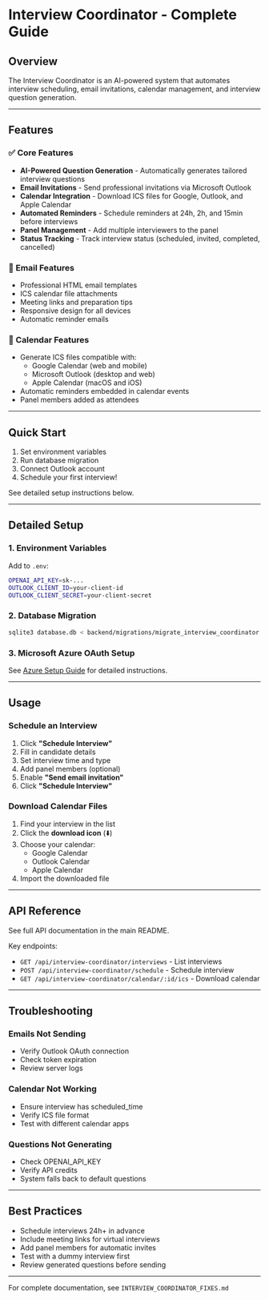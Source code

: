 # Interview Coordinator - Complete Guide

## Overview

The Interview Coordinator is an AI-powered system that automates interview scheduling, email invitations, calendar management, and interview question generation.

---

## Features

### ✅ Core Features
- **AI-Powered Question Generation** - Automatically generates tailored interview questions
- **Email Invitations** - Send professional invitations via Microsoft Outlook
- **Calendar Integration** - Download ICS files for Google, Outlook, and Apple Calendar
- **Automated Reminders** - Schedule reminders at 24h, 2h, and 15min before interviews
- **Panel Management** - Add multiple interviewers to the panel
- **Status Tracking** - Track interview status (scheduled, invited, completed, cancelled)

### 📧 Email Features
- Professional HTML email templates
- ICS calendar file attachments
- Meeting links and preparation tips
- Responsive design for all devices
- Automatic reminder emails

### 📅 Calendar Features
- Generate ICS files compatible with:
  - Google Calendar (web and mobile)
  - Microsoft Outlook (desktop and web)
  - Apple Calendar (macOS and iOS)
- Automatic reminders embedded in calendar events
- Panel members added as attendees

---

## Quick Start

1. Set environment variables
2. Run database migration
3. Connect Outlook account
4. Schedule your first interview!

See detailed setup instructions below.

---

## Detailed Setup

### 1. Environment Variables

Add to `.env`:

```bash
OPENAI_API_KEY=sk-...
OUTLOOK_CLIENT_ID=your-client-id
OUTLOOK_CLIENT_SECRET=your-client-secret
```

### 2. Database Migration

```bash
sqlite3 database.db < backend/migrations/migrate_interview_coordinator.sql
```

### 3. Microsoft Azure OAuth Setup

See [Azure Setup Guide](./AZURE_OAUTH_SETUP.md) for detailed instructions.

---

## Usage

### Schedule an Interview

1. Click **"Schedule Interview"**
2. Fill in candidate details
3. Set interview time and type
4. Add panel members (optional)
5. Enable **"Send email invitation"**
6. Click **"Schedule Interview"**

### Download Calendar Files

1. Find your interview in the list
2. Click the **download icon** (⬇️)
3. Choose your calendar:
   - Google Calendar
   - Outlook Calendar
   - Apple Calendar
4. Import the downloaded file

---

## API Reference

See full API documentation in the main README.

Key endpoints:
- `GET /api/interview-coordinator/interviews` - List interviews
- `POST /api/interview-coordinator/schedule` - Schedule interview
- `GET /api/interview-coordinator/calendar/:id/ics` - Download calendar

---

## Troubleshooting

### Emails Not Sending
- Verify Outlook OAuth connection
- Check token expiration
- Review server logs

### Calendar Not Working
- Ensure interview has scheduled_time
- Verify ICS file format
- Test with different calendar apps

### Questions Not Generating
- Check OPENAI_API_KEY
- Verify API credits
- System falls back to default questions

---

## Best Practices

- Schedule interviews 24h+ in advance
- Include meeting links for virtual interviews
- Add panel members for automatic invites
- Test with a dummy interview first
- Review generated questions before sending

---

For complete documentation, see `INTERVIEW_COORDINATOR_FIXES.md`
